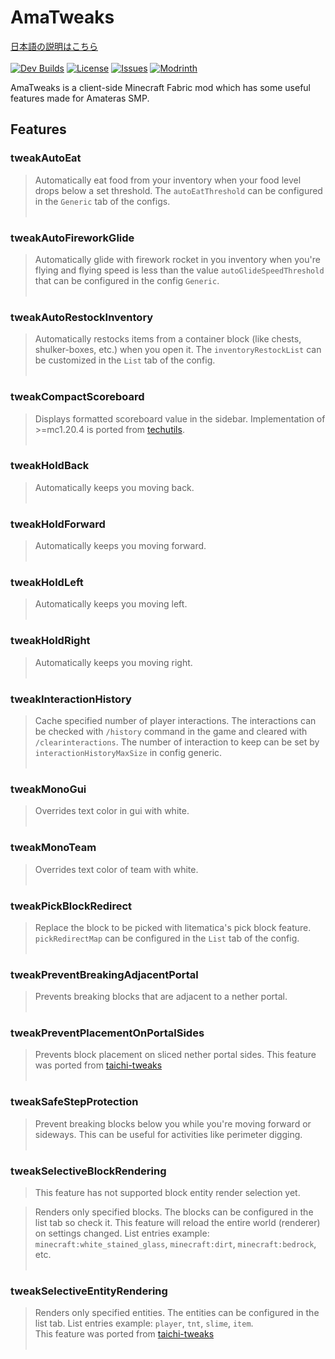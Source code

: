 # AmaTweaks

[日本語の説明はこちら](https://github.com/pugur523/ama-tweaks/blob/main/README_ja.md)<br><br>
[![Dev Builds](https://github.com/pugur523/ama-tweaks/actions/workflows/gradle.yml/badge.svg)](https://github.com/pugur523/ama-tweaks/actions/workflows/gradle.yml)
[![License](https://img.shields.io/github/license/pugur523/ama-tweaks.svg)](https://opensource.org/licenses/MIT)
[![Issues](https://img.shields.io/github/issues/pugur523/ama-tweaks.svg)](https://github.com/pugur523/ama-tweaks/issues)
[![Modrinth](https://img.shields.io/modrinth/dt/amatweaks?label=Modrinth%20Downloads)](https://modrinth.com/mod/amatweaks)

AmaTweaks is a client-side Minecraft Fabric mod which has some useful features made for Amateras SMP.

## Features


### tweakAutoEat

> Automatically eat food from your inventory when your food level drops below a set threshold.
The `autoEatThreshold` can be configured in the `Generic` tab of the configs.
<br><br>

### tweakAutoFireworkGlide

> Automatically glide with firework rocket in you inventory when you're flying and flying speed is less than the value `autoGlideSpeedThreshold` that can be configured in the config `Generic`.
<br><br>

### tweakAutoRestockInventory

> Automatically restocks items from a container block (like chests, shulker-boxes, etc.) when you open it.
The `inventoryRestockList` can be customized in the `List` tab of the config.
<br><br>

### tweakCompactScoreboard

> Displays formatted scoreboard value in the sidebar.
Implementation of >=mc1.20.4 is ported from [techutils](https://github.com/Kikugie/techutils).
<br><br>

### tweakHoldBack

> Automatically keeps you moving back.
<br><br>

### tweakHoldForward

> Automatically keeps you moving forward.
<br><br>

### tweakHoldLeft

> Automatically keeps you moving left.
<br><br>

### tweakHoldRight

> Automatically keeps you moving right.
<br><br>

### tweakInteractionHistory

> Cache specified number of player interactions.
The interactions can be checked with `/history` command in the game and cleared with `/clearinteractions`.
The number of interaction to keep can be set by `interactionHistoryMaxSize` in config generic.
<br><br>

### tweakMonoGui

> Overrides text color in gui with white.
<br><br>

### tweakMonoTeam

> Overrides text color of team with white.
<br><br>

### tweakPickBlockRedirect

> Replace the block to be picked with litematica's pick block feature. `pickRedirectMap` can be configured in the `List` tab of the config.
<br><br>

### tweakPreventBreakingAdjacentPortal

> Prevents breaking blocks that are adjacent to a nether portal.
<br><br>

### tweakPreventPlacementOnPortalSides

> Prevents block placement on sliced nether portal sides.
This feature was ported from [taichi-tweaks](https://github.com/TaichiServer/taichi-tweaks)
<br><br>

### tweakSafeStepProtection

> Prevent breaking blocks below you while you're moving forward or sideways.
This can be useful for activities like perimeter digging.
<br><br>

### tweakSelectiveBlockRendering

> This feature has not supported block entity render selection yet.<br>

> Renders only specified blocks. The blocks can be configured in the list tab so check it. This feature will reload the entire world (renderer) on settings changed.
List entries example: `minecraft:white_stained_glass`, `minecraft:dirt`, `minecraft:bedrock`, etc.
<br><br>

### tweakSelectiveEntityRendering

> Renders only specified entities. The entities can be configured in the list tab.
List entries example: `player`, `tnt`, `slime`, `item`.
<br> This feature was ported from [taichi-tweaks](https://github.com/TaichiServer/taichi-tweaks)
<br><br>